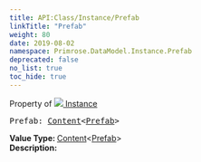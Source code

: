```yaml
---
title: API:Class/Instance/Prefab
linkTitle: "Prefab"
weight: 80
date: 2019-08-02
namespace: Primrose.DataModel.Instance.Prefab
deprecated: false
no_list: true
toc_hide: true
---
```

Property of <a href="/docs/api-reference/Class/Instance"><img src="/icons/silk/default.png"/>&nbsp;Instance</a>
<pre class="method-declaration">
Prefab: <a class="type" href="/docs/api-reference/Misc/Content">Content</a><<a class="type" href="/docs/api-reference/Asset/Prefab">Prefab</a>></pre>
<b>Value Type: </b>
<a class="type" href="/docs/api-reference/Misc/Content">Content</a><<a class="type" href="/docs/api-reference/Asset/Prefab">Prefab</a>>
<br/>
<b>Description: </b>